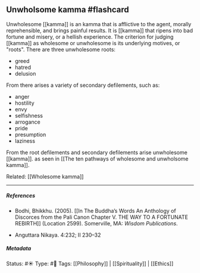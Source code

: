 ## Unwholsome kamma  #flashcard 

Unwholesome [[kamma]] is an kamma that is afflictive to the agent, morally reprehensible, and brings painful results. It is [[kamma]] that ripens into bad fortune and misery, or a hellish experience.  The criterion for judging [[kamma]] as wholesome or unwholesome is its underlying motives, or "roots". There are three unwholesome roots:  

- greed
- hatred
- delusion

From there arises a variety of secondary defilements, such as:

- anger
- hostility
- envy
- selfishness
- arrogance
- pride
- presumption
- laziness

From the root defilements and secondary defilements arise unwholesome [[kamma]]. as seen in [[The ten pathways of wholesome and unwholsome kamma]].

Related: [[Wholesome kamma]]

___

##### References

- Bodhi, Bhikkhu. (2005). [[In The Buddha’s Words An Anthology of Discorces from the Pali Canon Chapter V. THE WAY TO A FORTUNATE REBIRTH]] (Location 2599). Somerville, MA: _Wisdom Publications_.

- Anguttara Nikaya. 4:232; II 230–32

##### Metadata
Status: #☀️ 
Type: #🔵 
Tags: [[Philosophy]] | [[Spirituality]] | [[Ethics]]